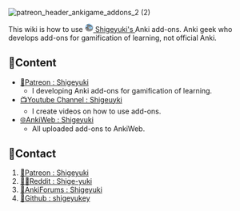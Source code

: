 ![patreon_header_ankigame_addons_2 (2)](https://github.com/shigeyukey/AnkiArcade/assets/124401518/4dcc3e40-158d-4ccf-b1cf-5b97bdad0c4a)

<!-- <iframe src="https://www.youtube.com/embed/t50NZagCsYk?list=PLZhrgD6s-LFVsEhxRdEHf_OkGVe2YZfeo" frameborder="0" allow="accelerometer; autoplay; clipboard-write; encrypted-media; gyroscope; picture-in-picture" allowfullscreen style="aspect-ratio: 16/9; width: 100%;"></iframe> -->


This wiki is how to use [ <img src="https://raw.githubusercontent.com/shigeyukey/Anki-Manuals-jp/main/Shigeyuki_icon.png" style="width: 1.2em; height: 2 em;"> Shigeyuki's ](http://patreon.com/Shigeyuki) Anki add-ons. Anki geek who develops add-ons for gamification of learning, not official Anki.


## 📂Content

 * [💖Patreon : Shigeyuki](https://www.patreon.com/Shigeyuki)
   * I developing Anki add-ons for gamification of learning.
 * [📺️Youtube Channel : Shigeuyki](https://www.youtube.com/@shigeyuki5397/videos)
   * I create videos on how to use add-ons.
 * [🌐AnkiWeb : Shigeyuki](https://ankiweb.net/shared/addons?search=by%20Shige)
   * All uploaded add-ons to AnkiWeb.


## 📨Contact

1. [💖Patreon : Shigeyuki](https://www.patreon.com/Shigeyuki)
2. [👩‍🚀Reddit : Shige-yuki](https://www.reddit.com/user/Shige-yuki)
3. [🌟AnkiForums : Shigeyuki](https://forums.ankiweb.net/u/shigeyuki/summary)
4. [🐙Github : shigeyukey](https://github.com/shigeyukey/)